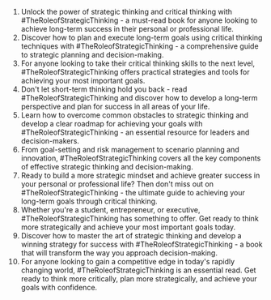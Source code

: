 1. Unlock the power of strategic thinking and critical thinking with #TheRoleofStrategicThinking - a must-read book for anyone looking to achieve long-term success in their personal or professional life.
2. Discover how to plan and execute long-term goals using critical thinking techniques with #TheRoleofStrategicThinking - a comprehensive guide to strategic planning and decision-making.
3. For anyone looking to take their critical thinking skills to the next level, #TheRoleofStrategicThinking offers practical strategies and tools for achieving your most important goals.
4. Don't let short-term thinking hold you back - read #TheRoleofStrategicThinking and discover how to develop a long-term perspective and plan for success in all areas of your life.
5. Learn how to overcome common obstacles to strategic thinking and develop a clear roadmap for achieving your goals with #TheRoleofStrategicThinking - an essential resource for leaders and decision-makers.
6. From goal-setting and risk management to scenario planning and innovation, #TheRoleofStrategicThinking covers all the key components of effective strategic thinking and decision-making.
7. Ready to build a more strategic mindset and achieve greater success in your personal or professional life? Then don't miss out on #TheRoleofStrategicThinking - the ultimate guide to achieving your long-term goals through critical thinking.
8. Whether you're a student, entrepreneur, or executive, #TheRoleofStrategicThinking has something to offer. Get ready to think more strategically and achieve your most important goals today.
9. Discover how to master the art of strategic thinking and develop a winning strategy for success with #TheRoleofStrategicThinking - a book that will transform the way you approach decision-making.
10. For anyone looking to gain a competitive edge in today's rapidly changing world, #TheRoleofStrategicThinking is an essential read. Get ready to think more critically, plan more strategically, and achieve your goals with confidence.
